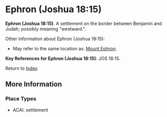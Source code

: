 # Ephron (Joshua 18:15)
**Ephron (Joshua 18:15)**. 
A settlement on the border between Benjamin and Judah; possibly meaning "westward.". 




Other information about Ephron (Joshua 18:15):


* May refer to the same location as: 
[Mount Ephron](EphronMount.md). 




**Key References for Ephron (Joshua 18:15)**: 
JOS 18:15. 






Return to [Index](00-Index.md)

## More Information

### Place Types

* ACAI: settlement




